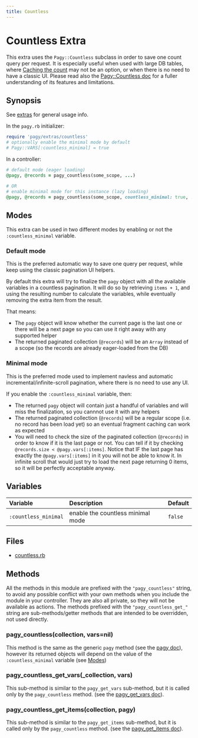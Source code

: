 ```yaml
---
title: Countless
---
```

# Countless Extra

This extra uses the `Pagy::Countless` subclass in order to save one count query per request. It is especially useful when used with large DB tables, where [Caching the count](../how-to.md#caching-the-count) may not be an option, or when there is no need to have a classic UI. Please read also the [Pagy::Countless doc](../api/countless.md) for a fuller understanding of its features and limitations.

## Synopsis

See [extras](../extras.md) for general usage info.

In the `pagy.rb` initializer:

```ruby
require 'pagy/extras/countless'
# optionally enable the minimal mode by default
# Pagy::VARS[:countless_minimal] = true
```

In a controller:

```ruby
# default mode (eager loading)
@pagy, @records = pagy_countless(some_scope, ...)

# OR
# enable minimal mode for this instance (lazy loading)
@pagy, @records = pagy_countless(some_scope, countless_minimal: true, ...)
```
   
## Modes
      
This extra can be used in two different modes by enabling or not the `:countless_minimal` variable.

### Default mode

This is the preferred automatic way to save one query per request, while keep using the classic pagination UI helpers.

By default this extra will try to finalize the `pagy` object with all the available variables in a countless pagination. It will do so by retrieving `items + 1`, and using the resulting number to calculate the variables, while eventually removing the extra item from the result.

That means:

- The `pagy` object will know whether the current page is the last one or there will be a next page so you can use it right away with any supported helper
- The returned paginated collection (`@records`) will be an `Array` instead of a scope (so the records are already eager-loaded from the DB)

### Minimal mode

This is the preferred mode used to implement navless and automatic incremental/infinite-scroll pagination, where there is no need to use any UI.

If you enable the `:countless_minimal` variable, then:

- The returned `pagy` object will contain just a handful of variables and will miss the finalization, so you cannnot use it with any helpers
- The returned paginated collection (`@records`) will be a regular scope (i.e. no record has been load yet) so an eventual fragment caching can work as expected
- You will need to check the size of the paginated collection (`@records`) in order to know if it is the last page or not. You can tell if it by checking `@records.size < @pagy.vars[:items]`. Notice that IF the last page has exactly the `@pagy.vars[:items]` in it you will not be able to know it. In infinite scroll that would just try to load the next page returning 0 items, so it will be perfectly acceptable anyway.

## Variables

| Variable             | Description                       | Default |
|:---------------------|:----------------------------------|:--------|
| `:countless_minimal` | enable the countless minimal mode | `false` |

## Files

- [countless.rb](https://github.com/ddnexus/pagy/blob/master/lib/pagy/extras/countless.rb)

## Methods

All the methods in this module are prefixed with the `"pagy_countless"` string, to avoid any possible conflict with your own methods when you include the module in your controller. They are also all private, so they will not be available as actions. The methods prefixed with the `"pagy_countless_get_"` string are sub-methods/getter methods that are intended to be overridden, not used directly.

### pagy_countless(collection, vars=nil)

This method is the same as the generic `pagy` method (see the [pagy doc](../api/backend.md#pagycollection-varsnil)), however its returned objects will depend on the value of the `:countless_minimal` variable (see [Modes](#modes))

### pagy_countless_get_vars(_collection, vars)

This sub-method is similar to the `pagy_get_vars` sub-method, but it is called only by the `pagy_countless` method. (see the [pagy_get_vars doc](../api/backend.md#pagy_get_varscollection-vars)).

### pagy_countless_get_items(collection, pagy)

This sub-method is similar to the `pagy_get_items` sub-method, but it is called only by the `pagy_countless` method. (see the [pagy_get_items doc](../api/backend.md#pagy_get_itemscollection-pagy)).
